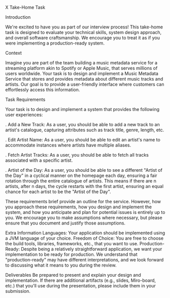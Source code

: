 X Take-Home Task

Introduction

We're excited to have you as part of our interview process! This take-home task is designed to evaluate
your technical skills, system design approach, and overall software craftsmanship. We encourage you to
treat it as if you were implementing a production-ready system.

Context

Imagine you are part of the team building a music metadata service for a streaming platform akin to Spotify
or Apple Music, that serves millions of users worldwide. Your task is to design and implement a Music
Metadata Service that stores and provides metadata about different music tracks and artists. Our goal is to
provide a user-friendly interface where customers can effortlessly access this information.

Task Requirements

Your task is to design and implement a system that provides the following user experiences:

. Add a New Track: As a user, you should be able to add a new track to an artist's catalogue,
capturing attributes such as track title, genre, length, etc.

. Edit Artist Name: As a user, you should be able to edit an artist's name to accommodate instances
where artists have multiple aliases.

. Fetch Artist Tracks: As a user, you should be able to fetch all tracks associated with a specific artist.

. Artist of the Day: As a user, you should be able to see a different "Artist of the Day" in a cyclical
manner on the homepage each day, ensuring a fair rotation through the entire catalogue of artists.
This means if there are n artists, after n days, the cycle restarts with the first artist, ensuring an equal
chance for each artist to be the "Artist of the Day".

These requirements brief provide an outline for the service. However, how you approach these
requirements, how you design and implement the system, and how you anticipate and plan for potential
issues is entirely up to you. We encourage you to make assumptions where necessary, but please ensure
that you document and justify those assumptions.

Extra Information
Languages: Your application should be implemented using a JVM language of your choice.
Freedom of Choice: You are free to choose the build tools, libraries, frameworks, etc., that you want
to use.
Production-Ready: Despite being a relatively straightforward application, we want your
implementation to be ready for production. We understand that "production-ready" may have
different interpretations, and we look forward to discussing what it means to you during the review.

Deliverables
Be prepared to present and explain your design and
implementation. If there are additional artifacts (e.g., slides, Miro-board, etc.) that you'll use during the
presentation, please include them in your submission.